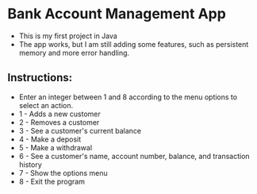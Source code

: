 # Bank Account Management App
- This is my first project in Java
- The app works, but I am still adding some features, such as persistent memory and more error handling.

## Instructions:
- Enter an integer between 1 and 8 according to the menu options to select an action.
- 1 - Adds a new customer
- 2 - Removes a customer
- 3 - See a customer's current balance
- 4 - Make a deposit
- 5 - Make a withdrawal
- 6 - See a customer's name, account number, balance, and transaction history
- 7 - Show the options menu
- 8 - Exit the program
